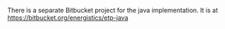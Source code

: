 There is a separate Bitbucket project for the java implementation. It is at https://bitbucket.org/energistics/etp-java